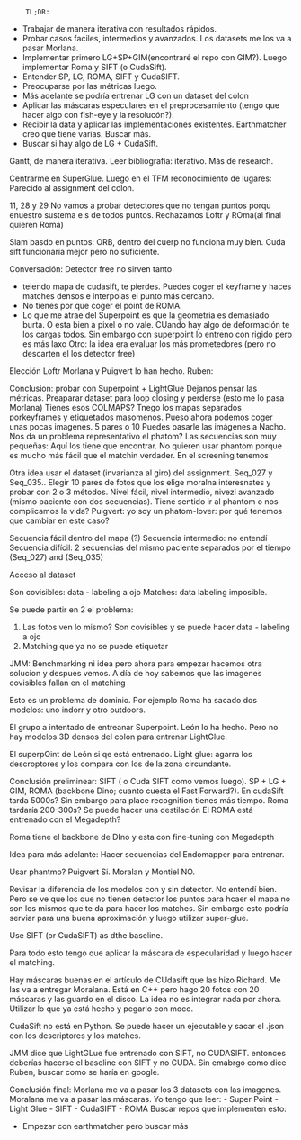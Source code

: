 		TL;DR:
- Trabajar de manera iterativa con resultados rápidos.
- Probar casos faciles, intermedios y avanzados. Los datasets me los va a pasar Morlana.
- Implementar primero LG+SP+GIM(encontraré el repo con GIM?). Luego implementar Roma y SIFT (o CudaSift).
- Entender SP, LG, ROMA, SIFT y CudaSIFT.
- Preocuparse por las métricas luego.
- Más adelante se podría entrenar LG con un dataset del colon
- Aplicar las máscaras especulares en el preprocesamiento (tengo que hacer algo con fish-eye y la resolucón?).
- Recibir la data y aplicar las implementaciones existentes. Earthmatcher creo que tiene varias. Buscar más.
- Buscar si hay algo de LG + CudaSift.

Gantt, de manera iterativa. Leer bibliografía: iterativo. Más de research. 

Centrarme en SuperGlue. 
Luego en el TFM 
reconocimiento de lugares: Parecido al assignment del colon. 

11, 28 y 29
No vamos a probar detectores que no tengan puntos porqu enuestro sustema e s de todos puntos. Rechazamos Loftr y ROma(al final quieren Roma)

Slam basdo en puntos: ORB, dentro del cuerp no funciona muy bien. Cuda sift funcionaría mejor pero no suficiente. 

Conversación:
Detector free no sirven tanto
- teiendo mapa de cudasift, te pierdes. Puedes coger el keyframe y haces matches densos e interpolas el punto más cercano. 
- No tienes por que coger el point de ROMA. 
- Lo que me atrae del Superpoint es que la geometria es demasiado burta. O esta bien a pixel o no vale. CUando hay algo de deformación te los cargas todos. Sin embargo con superpoint lo entreno con rigido pero es más laxo
Otro: la idea era evaluar los más prometedores
(pero no descarten el los detector free)

Elección
Loftr Morlana y Puigvert lo han hecho. 
Ruben: 

Conclusion: probar con Superpoint + LightGlue
Dejanos pensar las métricas. 
Preaparar dataset para loop closing y perderse (esto me lo pasa Morlana)
Tienes esos COLMAPS? Tnego los mapas separados porkeyframes y etiquetados masomenos. 
Pueso ahora podemos coger unas pocas imagenes. 5 pares o 10
Puedes pasarle las imágenes a Nacho.
Nos da un problema representativo el phatom? Las secuencias son muy pequeñas: Aquí los tiene que encontrar.  No quieren usar phantom porque es mucho más fácil que el matchin verdader.
En el screening tenemos 

Otra idea usar el dataset (invarianza al giro) del assignment. Seq_027 y Seq_035.. Elegir 10 pares de fotos que los elige moralna interesnates y probar con 2 o 3 métodos. 
Nivel fácil, nivel intermedio, nivezl avanzado (mismo paciente con dos secuencias).
Tiene sentido ir al phantom o nos complicamos la vida?
Puigvert: yo soy un phatom-lover: por qué tenemos que cambiar en este caso?

Secuencia fácil dentro del mapa (?)
Secuencia intermedio: no entendí
Secuencia difícil: 2 secuencias del mismo paciente separados por el tiempo (Seq_027) and (Seq_035)

Acceso al dataset

Son covisibles: data - labeling a ojo
Matches: data labeling imposible.

Se puede partir en 2 el problema: 
1) Las fotos ven lo mismo? Son covisibles y se puede hacer data - labeling a ojo
2) Matching que ya no se puede etiquetar

JMM: Benchmarking ni idea pero ahora para empezar hacemos otra solucion y despues vemos. A día de hoy sabemos que las imagenes covisibles fallan en el matching

Esto es un problema de dominio. Por ejemplo Roma ha sacado dos modelos: uno indorr y otro outdoors. 

El grupo a intentado de entreanar Superpoint. León lo ha hecho. Pero no hay modelos 3D densos del colon para entrenar LightGlue. 

El superpOint de León si qe está entrenado. Light glue: agarra los descroptores y los compara con los de la zona circundante. 

Conclusión preliminear: SIFT ( o Cuda SIFT como vemos luego). SP + LG + GIM, ROMA (backbone Dino; cuanto cuesta el Fast Forward?). En cudaSift tarda 5000s? Sin embargo para place recognition tienes más tiempo.
Roma tardaría 200-300s? Se puede hacer una destilación
El ROMA está entrenado con el Megadepth?

Roma tiene el backbone de DIno y esta con fine-tuning con Megadepth

Idea para más adelante: Hacer secuencias del Endomapper para entrenar.

Usar phantmo? Puigvert Si. Moralan y Montiel NO.

Revisar la diferencia de los modelos con y sin detector. No entendí bien. Pero se ve que los que no tienen detector los puntos para hcaer el mapa no son los mismos que te da para hacer los matches. Sin embargo esto podría serviar para una buena aproximación y luego utilizar super-glue.

Use SIFT (or CudaSIFT) as dthe baseline. 

Para todo esto tengo que aplicar la máscara de especularidad y luego hacer el matching.

Hay máscaras buenas en el artículo de CUdasift que las hizo Richard. Me las va a entregar Moralana. Está en C++ pero hago 20 fotos con 20 máscaras y las guardo en el disco. La idea no es integrar nada por ahora. Utilizar lo que ya está hecho y pegarlo con moco. 

CudaSift no está en Python. Se puede hacer un ejecutable y sacar el .json con los descriptores y los matches. 

JMM dice que LightGLue fue entrenado con SIFT, no CUDASIFT. entonces deberías hacerse el baseline con SIFT y no CUDA. Sin emabrgo como dice Ruben, buscar como se haría en google. 

Conclusión final: 
Morlana me va a pasar los 3 datasets con las imagenes. 
Moralana me va a pasar las máscaras.
Yo tengo que leer:
	- Super Point
	- Light Glue
	- SIFT
	- CudaSIFT
	- ROMA
Buscar repos que implementen esto:
- Empezar con earthmatcher pero buscar más
























